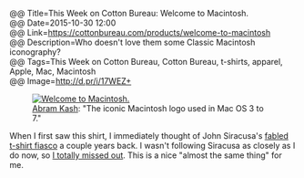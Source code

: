 @@ Title=This Week on Cotton Bureau: Welcome to Macintosh.  
@@ Date=2015-10-30 12:00  
@@ Link=https://cottonbureau.com/products/welcome-to-macintosh  
@@ Description=Who doesn't love them some Classic Macintosh iconography?  
@@ Tags=This Week on Cotton Bureau, Cotton Bureau, t-shirts, apparel, Apple, Mac, Macintosh  
@@ Image=http://d.pr/i/17WEZ+  

<figure>
	<a class="nohover" href="https://cottonbureau.com/products/welcome-to-macintosh">
		<img src="http://d.pr/i/17WEZ+" alt="Welcome to Macintosh.">
	</a>
	<figcaption><a href="http://twitter.com/abnormcore">Abram Kash</a>: "The iconic Macintosh logo used in Mac OS 3 to 7."</figcaption>
</figure>

When I first saw this shirt, I immediately thought of John Siracusa's [fabled t-shirt fiasco][hypercritical] a couple years back. I wasn't following Siracusa as closely as I do now, so [I totally missed out][hypercritical 2]. This is a nice "almost the same thing" for me.

[hypercritical]: http://hypercritical.co/2013/05/06/hypercritical-t-shirts
[hypercritical 2]: http://hypercritical.co/2013/06/20/hypercritical-t-shirts-2
